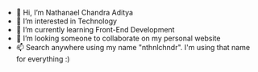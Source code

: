 - 👋 Hi, I’m Nathanael Chandra Aditya
- 👀 I’m interested in Technology
- 🌱 I’m currently learning Front-End Development
- 💞️ I’m looking someone to collaborate on my personal website
- 📫 Search anywhere using my name "nthnlchndr". I'm using that name for everything :)

